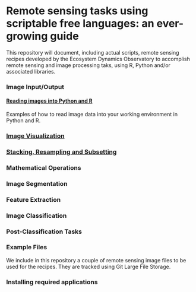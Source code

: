 # Remote sensing tasks using scriptable free languages: an ever-growing guide

This repository will document, including actual scripts, remote sensing recipes developed by the Ecosystem Dynamics Observatory to accomplish remote sensing and image processing taks, using R, Python and/or associated libraries.

### Image Input/Output

#### [Reading images into Python and R](raster_io.md)

Examples of how to read image data into your working environment in Python and R.

### [Image Visualization](raster_vis.md)

### [Stacking, Resampling and Subsetting](raster_preprocess.md)

### Mathematical Operations

### Image Segmentation

### Feature Extraction

### Image Classification

### Post-Classification Tasks

### Example Files

We include in this repository a couple of remote sensing image files to be used for the recipes. They are tracked using Git Large File Storage.

### Installing required applications
